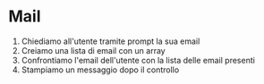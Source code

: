 # Mail

1. Chiediamo all'utente tramite prompt la sua email
2. Creiamo una lista di email con un array
3. Confrontiamo l'email dell'utente con la lista delle email presenti
4. Stampiamo un messaggio dopo il controllo
